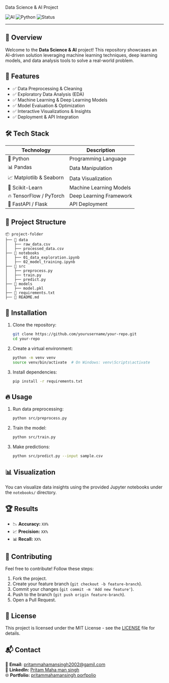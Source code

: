  Data Science & AI Project

![AI](https://img.shields.io/badge/Machine%20Learning-%E2%9C%94-blue)
![Python](https://img.shields.io/badge/Python-3.8%2B-brightgreen)
![Status](https://img.shields.io/badge/Status-Active-green)

---

## 🚀 Overview

Welcome to the **Data Science & AI** project! This repository showcases an AI-driven solution leveraging machine learning techniques, deep learning models, and data analysis tools to solve a real-world problem.

## 📌 Features
- ✅ Data Preprocessing & Cleaning
- ✅ Exploratory Data Analysis (EDA)
- ✅ Machine Learning & Deep Learning Models
- ✅ Model Evaluation & Optimization
- ✅ Interactive Visualizations & Insights
- ✅ Deployment & API Integration

## 🛠️ Tech Stack

| Technology | Description |
|------------|-------------|
| 🐍 Python | Programming Language |
| 📊 Pandas | Data Manipulation |
| 📈 Matplotlib & Seaborn | Data Visualization |
| 🤖 Scikit-Learn | Machine Learning Models |
| 🔥 TensorFlow / PyTorch | Deep Learning Framework |
| 🚀 FastAPI / Flask | API Deployment |

## 📂 Project Structure
```
📦 project-folder
├── 📁 data
│   ├── raw_data.csv
│   ├── processed_data.csv
├── 📁 notebooks
│   ├── 01_data_exploration.ipynb
│   ├── 02_model_training.ipynb
├── 📁 src
│   ├── preprocess.py
│   ├── train.py
│   ├── predict.py
├── 📁 models
│   ├── model.pkl
├── 📄 requirements.txt
├── 📄 README.md
```

## 🚀 Installation

1. Clone the repository:
   ```bash
   git clone https://github.com/yourusername/your-repo.git
   cd your-repo
   ```
2. Create a virtual environment:
   ```bash
   python -m venv venv
   source venv/bin/activate  # On Windows: venv\Scripts\activate
   ```
3. Install dependencies:
   ```bash
   pip install -r requirements.txt
   ```

## 🔥 Usage

1. Run data preprocessing:
   ```bash
   python src/preprocess.py
   ```
2. Train the model:
   ```bash
   python src/train.py
   ```
3. Make predictions:
   ```bash
   python src/predict.py --input sample.csv
   ```

## 📊 Visualization
You can visualize data insights using the provided Jupyter notebooks under the `notebooks/` directory.

## 🏆 Results
- 📉 **Accuracy:** `XX%`
- 📈 **Precision:** `XX%`
- 📊 **Recall:** `XX%`

## 🤝 Contributing
Feel free to contribute! Follow these steps:
1. Fork the project.
2. Create your feature branch (`git checkout -b feature-branch`).
3. Commit your changes (`git commit -m 'Add new feature'`).
4. Push to the branch (`git push origin feature-branch`).
5. Open a Pull Request.

## 📜 License
This project is licensed under the MIT License - see the [LICENSE](LICENSE) file for details.

## 📬 Contact
📧 **Email:** pritammahamansingh2002@gamil.com  
🔗 **LinkedIn:** [Pritam Maha man singh](www.linkedin.com/in/pritam-maha-man-singh-415b14265)  
🌐 **Portfolio:** [pritammahamansingh porfpolio](https://create-folio.vercel.app/user/pritammahamansingh2002)
